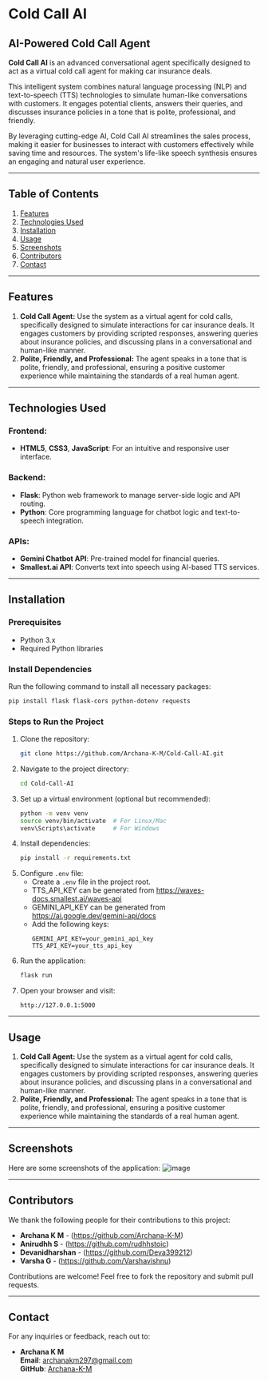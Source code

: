# Cold Call AI
## AI-Powered Cold Call Agent

**Cold Call AI** is an advanced conversational agent specifically designed to act as a virtual cold call agent for making car insurance deals.

This intelligent system combines natural language processing (NLP) and text-to-speech (TTS) technologies to simulate human-like conversations with customers. It engages potential clients, answers their queries, and discusses insurance policies in a tone that is polite, professional, and friendly.

By leveraging cutting-edge AI, Cold Call AI streamlines the sales process, making it easier for businesses to interact with customers effectively while saving time and resources. The system's life-like speech synthesis ensures an engaging and natural user experience.

---

## Table of Contents
1. [Features](#features)
2. [Technologies Used](#technologies-used)
3. [Installation](#installation)
4. [Usage](#usage)
5. [Screenshots](#screenshots)
6. [Contributors](#contributors)
7. [Contact](#contact)

---

## Features
1. **Cold Call Agent:** Use the system as a virtual agent for cold calls, specifically designed to simulate interactions for car insurance deals. It engages customers by providing scripted responses, answering queries about insurance policies, and discussing plans in a conversational and human-like manner.
2. **Polite, Friendly, and Professional:** The agent speaks in a tone that is polite, friendly, and professional, ensuring a positive customer experience while maintaining the standards of a real human agent.

---

## Technologies Used
### Frontend:
- **HTML5**, **CSS3**, **JavaScript**: For an intuitive and responsive user interface.

### Backend:
- **Flask**: Python web framework to manage server-side logic and API routing.
- **Python**: Core programming language for chatbot logic and text-to-speech integration.

### APIs:
- **Gemini Chatbot API**: Pre-trained model for financial queries.
- **Smallest.ai API**: Converts text into speech using AI-based TTS services.

---

## Installation

### Prerequisites
- Python 3.x
- Required Python libraries

### Install Dependencies
Run the following command to install all necessary packages:
```bash
pip install flask flask-cors python-dotenv requests
```

### Steps to Run the Project
1. Clone the repository:
   ```bash
   git clone https://github.com/Archana-K-M/Cold-Call-AI.git
   ```
2. Navigate to the project directory:
   ```bash
   cd Cold-Call-AI
   ```
3. Set up a virtual environment (optional but recommended):
   ```bash
   python -m venv venv
   source venv/bin/activate  # For Linux/Mac
   venv\Scripts\activate     # For Windows
   ```
4. Install dependencies:
   ```bash
   pip install -r requirements.txt
   ```
5. Configure `.env` file:
   - Create a `.env` file in the project root.
   - TTS_API_KEY can be generated from https://waves-docs.smallest.ai/waves-api
   - GEMINI_API_KEY can be generated from https://ai.google.dev/gemini-api/docs
   - Add the following keys:
     ```env
     GEMINI_API_KEY=your_gemini_api_key
     TTS_API_KEY=your_tts_api_key    
     ```
6. Run the application:
   ```bash
   flask run
   ```
7. Open your browser and visit:
   ```
   http://127.0.0.1:5000
   ```

---

## Usage
1. **Cold Call Agent:** Use the system as a virtual agent for cold calls, specifically designed to simulate interactions for car insurance deals. It engages customers by providing scripted responses, answering queries about insurance policies, and discussing plans in a conversational and human-like manner.
2. **Polite, Friendly, and Professional:** The agent speaks in a tone that is polite, friendly, and professional, ensuring a positive customer experience while maintaining the standards of a real human agent.

---

## Screenshots
Here are some screenshots of the application:
![image](https://github.com/user-attachments/assets/c6366b72-a6ec-459e-85c2-d51ac259090e)


---

## Contributors
We thank the following people for their contributions to this project:

- **Archana K M** - (https://github.com/Archana-K-M)
- **Anirudhh S** - (https://github.com/rudhhstoic)
- **Devanidharshan** - (https://github.com/Deva399212)
- **Varsha G** - (https://github.com/Varshavishnu)

Contributions are welcome! Feel free to fork the repository and submit pull requests.

---

## Contact
For any inquiries or feedback, reach out to:

- **Archana K M**  
  **Email**: archanakm297@gmail.com  
  **GitHub**: [Archana-K-M](https://github.com/Archana-K-M)

